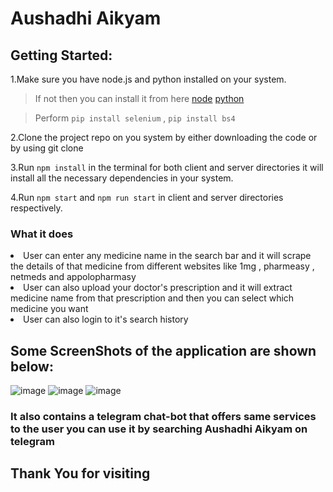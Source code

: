 # Aushadhi Aikyam

<h2>Getting Started:</h2>
1.Make sure you have node.js and python installed on your system. 
  
>If not then you can install it from here [node](https://nodejs.org/en/) [python](https://www.python.org/downloads/)

>Perform ```pip install selenium``` , ```pip install bs4``` 

2.Clone the project repo on you system by either downloading the code or by using git clone

3.Run ```npm install``` in the terminal for both client and server directories it will install all the necessary dependencies in your system.

4.Run ```npm start``` and ```npm run start``` in client and server directories respectively.

<h3>What it does</h3>
<li>User can enter any medicine name in the search bar and it will scrape the details of that medicine from different websites like 1mg , pharmeasy , netmeds and appolopharmasy
<li>User can also upload your doctor's prescription and it will extract medicine name from that prescription and then you can select which medicine you want
<li>User can also login to it's search history

<h2> Some ScreenShots of the application are shown below: </h2>

![image](https://user-images.githubusercontent.com/100745680/231775938-e5ca98a9-ce75-4881-8f25-690ae7503d91.png)
![image](https://user-images.githubusercontent.com/100745680/231277569-63510ea1-6d96-48a3-a46c-7b9363bb1821.png)
![image](https://user-images.githubusercontent.com/100745680/231776327-b6ff1bdf-7771-4f9d-8d24-49eaf78457d3.png)


<h3>It also contains a telegram chat-bot that offers same services to the user you can use it by searching Aushadhi Aikyam on telegram</h3>


<h2>Thank You for visiting</h2>
